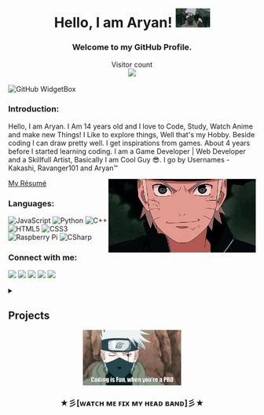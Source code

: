 
<h1 align="center">Hello, I am Aryan! <img src="./3.gif" width="70"></h1>
<h3 align="center">Welcome to my GitHub Profile.</h3>
<p align="center"> 
  Visitor count<br>
  <img src="https://profile-counter.glitch.me/ravanger101/count.svg"/>
</p>

![GitHub WidgetBox](https://github-widgetbox.vercel.app/api/profile?username=Ravanger101&data=followers,repositories,stars,commits&theme=darkmode)

### Introduction:
Hello, I am Aryan. I Am 14 years old and I love to Code, Study, Watch Anime and make new Things! I Like to explore things, Well that's my Hobby. Beside coding I can draw pretty well. 
I get inspirations from games. About 4 years before I started learning coding. I am a Game Developer | Web Developer and a Skillfull Artist, Basically I am Cool Guy 😎. 
I go by Usernames - Kakashi, Ravanger101 and Aryan™
<div align="center">
<img src="./gif 2.gif" align="right"  width="300">
</div>

<p><a href="https://aryanresume.netlify.app/">My Résumé</a></p>

### Languages:

![JavaScript](https://img.shields.io/badge/-JavaScript-black?style=flat-square&logo=javascript)
![Python](https://img.shields.io/badge/-Python-black?style=flat-square&logo=Python)
![C++](https://img.shields.io/badge/-C++-00599C?style=flat-square&logo=c)
![HTML5](https://img.shields.io/badge/-HTML5-E34F26?style=flat-square&logo=html5&logoColor=white)
![CSS3](https://img.shields.io/badge/-CSS3-1572B6?style=flat-square&logo=css3)
![Raspberry Pi](https://img.shields.io/badge/-Raspberry%20Pi-C51A4A?style=flat-square&logo=Raspberry-Pi)
![CSharp](https://img.shields.io/badge/-CSharp-1572B6?style=flat-square&logo=csharp)


### Connect with me:

[![](https://img.shields.io/badge/-Github-171515?style=for-the-badge&logo=github&logoColor=white)](https://github.com/Ravanger101) 
[![](https://img.shields.io/badge/-Reddit-cd6532?style=for-the-badge&logo=reddit&logoColor=white)](https://www.reddit.com/user/KakashiHatake_101)
[![](https://img.shields.io/badge/-Website-7e22ff?style=for-the-badge)](https://ravanger101.github.io)
[![](https://img.shields.io/badge/-Email-c14438?style=for-the-badge&logo=gmail&logoColor=white&link=mailto:aryangore)](mailto:panther2008aryan101@gmail.com)
[![](https://img.shields.io/badge/-Twitter-38b5c1?style=for-the-badge&logo=twitter&logoColor=blue)](https://twitter.com/Ravanger101)


<details>
  <summary><h2>Projects</h2></summary>
  

  
* 🖥️ <a href ="https://ravanger101.github.io">My Website</a>
* 🎧 <a href ="https://spotifyrealms.netlify.app/">Spotify Clone</a>
* 🛒 <a href ="https://github.com/ProjectDragonRealms/Le-Caddie-#readme">Le Caddie`</a>
* 🧾 <a href ="https://xpavilion.github.io/">Xpavilion</a>
* 🎮 <a href ="https://turnipguy30.me/">Turnip's Website</a>
* 👾 <a href ="https://github.com/ProjectDragonRealms/MinecraftClassicPYVersion1.0">Minecraft PY Version 1.0</a>
* 📁 <a href ="https://github.com/ProjectDragonRealms">My Organisation</a>
* 👧 <a href ="https://github.com/ProjectDragonRealms/Inu-Yoshikawa.V.1.0.Benchmark#inu-yoshikawav10benchmark">Inu Yoshikawa Benchmark v1</a>
* 🎃 <a href ="https://pokemon-pythonred.github.io/">Pokemon!</a>



  
  
</details>
  <div align="center">
<img src="./KakashiCode.gif" align="center"  width="200">
  </div>
  <h3 align="center">★彡[ᴡᴀᴛᴄʜ ᴍᴇ ꜰɪx ᴍʏ ʜᴇᴀᴅ ʙᴀɴᴅ]彡★</h3>
  
 



